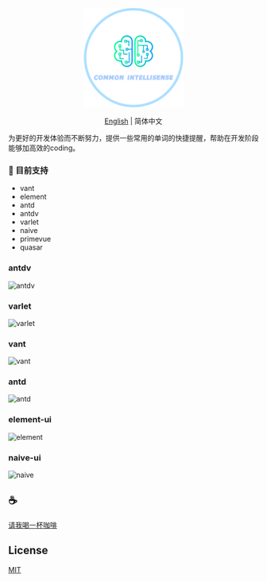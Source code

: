 <p align="center">
<img height="200" src="./assets/kv.png" alt="common-intellisense">
</p>
<p align="center"> <a href="./README.md">English</a> | 简体中文</p>

为更好的开发体验而不断努力，提供一些常用的单词的快捷提醒，帮助在开发阶段能够加高效的coding。

### 🍬 目前支持
- vant
- element
- antd
- antdv
- varlet
- naive
- primevue
- quasar

### antdv
![antdv](assets/antdv.gif)

### varlet
![varlet](assets/varlet.gif)

### vant
![vant](assets/vant.gif)

### antd
![antd](assets/antd.gif)

### element-ui
![element](assets/element.gif)

### naive-ui
![naive](assets/naive.gif)

## :coffee:

[请我喝一杯咖啡](https://github.com/Simon-He95/sponsor)

## License

[MIT](./license)
